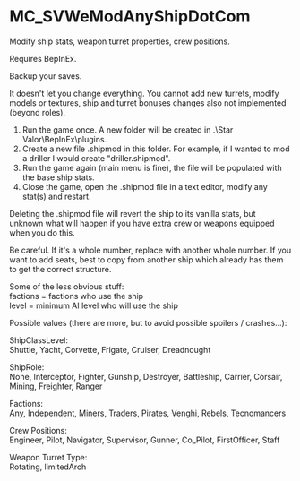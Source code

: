 # MC_SVWeModAnyShipDotCom
  
Modify ship stats, weapon turret properties, crew positions.  
  
Requires BepInEx.  
  
Backup your saves.  
  
It doesn't let you change everything.  You cannot add new turrets, modify models or textures, ship and turret bonuses changes also not implemented (beyond roles).  
  
1. Run the game once.  A new folder will be created in .\Star Valor\BepInEx\plugins\.  
2. Create a new file <ship name>.shipmod in this folder.  For example, if I wanted to mod a driller I would create "driller.shipmod".  
3. Run the game again (main menu is fine), the file will be populated with the base ship stats.  
4. Close the game, open the .shipmod file in a text editor, modify any stat(s) and restart.  
  
Deleting the .shipmod file will revert the ship to its vanilla stats, but unknown what will happen if you have extra crew or weapons equipped when you do this.  
  
Be careful.  If it's a whole number, replace with another whole number.  If you want to add seats, best to copy from another ship which already has them to get the correct structure. 
  
Some of the less obvious stuff:  
factions = factions who use the ship  
level = minimum AI level who will use the ship  
  
Possible values (there are more, but to avoid possible spoilers / crashes...):  
  
ShipClassLevel:  
Shuttle, Yacht,	Corvette,	Frigate, Cruiser,	Dreadnought  
  
ShipRole:  
None, Interceptor, Fighter,	Gunship, Destroyer,	Battleship,	Carrier, Corsair,	Mining,	Freighter, Ranger  
  
Factions:  
Any, Independent, Miners, Traders, Pirates, Venghi,	Rebels,	Tecnomancers  
  
Crew Positions:  
Engineer, Pilot, Navigator, Supervisor, Gunner, Co_Pilot, FirstOfficer, Staff  
  
Weapon Turret Type:  
Rotating, limitedArch  
